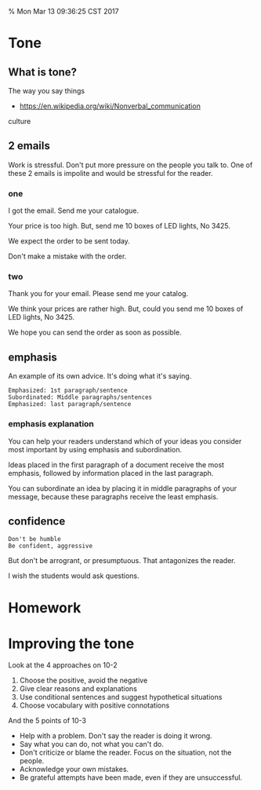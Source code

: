 % Mon Mar 13 09:36:25 CST 2017

# Tone

## What is tone?

The way you say things

- [https://en.wikipedia.org/wiki/Nonverbal_communication ](https://en.wikipedia.org/wiki/Nonverbal_communication)


culture

## 2 emails

Work is stressful. Don't put more pressure on the people you talk to. One of these 2 emails is impolite and would be stressful for the reader.

### one

I got the email. Send me your catalogue.

Your price is too high.
But, send me 10 boxes of LED lights, No 3425.

We expect the order to be sent today.

Don't make a mistake with the order.

### two

Thank you for your email. Please send me your catalog.

We think your prices are rather high.
But, could you send me 10 boxes of LED lights, No 3425.

We hope you can send the order as soon as possible.


## emphasis

An example of its own advice. It's doing what it's saying.

	Emphasized: 1st paragraph/sentence
	Subordinated: Middle paragraphs/sentences
	Emphasized: last paragraph/sentence

### emphasis explanation

You can help your readers understand which of your ideas you consider most important by using emphasis and subordination.

Ideas placed in the first paragraph of a document receive the most emphasis, followed by information placed in the last paragraph.

You can subordinate an idea by placing it in middle paragraphs of your message, because these paragraphs receive the least emphasis.

## confidence

	Don't be humble
	Be confident, aggressive

But don't be arrogrant, or presumptuous. That antagonizes the reader.

I wish the students would ask questions.

# Homework

# Improving the tone

Look at the 4 approaches on 10-2

1. Choose the positive, avoid the negative
2. Give clear reasons and explanations
3. Use conditional sentences and suggest hypothetical situations
4. Choose vocabulary with positive connotations

And the 5 points of 10-3

- Help with a problem. Don't say the reader is doing it wrong.
- Say what you can do, not what you can't do.
- Don't criticize or blame the reader. Focus on the situation, not the people.
- Acknowledge your own mistakes.
- Be grateful attempts have been made, even if they are unsuccessful.
